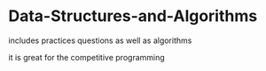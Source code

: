# Data-Structures-and-Algorithms
includes practices questions as well as algorithms

it is great for the competitive programming
